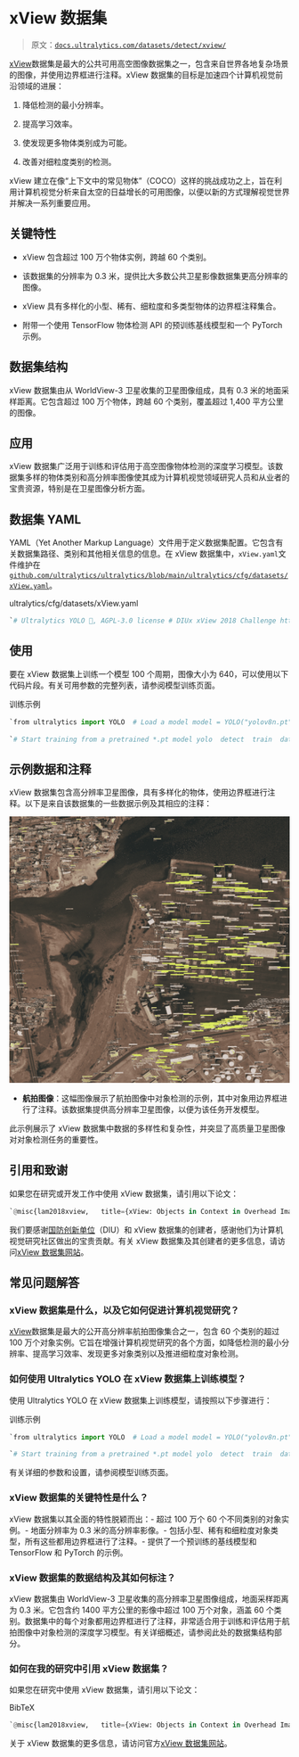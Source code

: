 # xView 数据集

> 原文：[`docs.ultralytics.com/datasets/detect/xview/`](https://docs.ultralytics.com/datasets/detect/xview/)

[xView](http://xviewdataset.org/)数据集是最大的公共可用高空图像数据集之一，包含来自世界各地复杂场景的图像，并使用边界框进行注释。xView 数据集的目标是加速四个计算机视觉前沿领域的进展：

1.  降低检测的最小分辨率。

1.  提高学习效率。

1.  使发现更多物体类别成为可能。

1.  改善对细粒度类别的检测。

xView 建立在像“上下文中的常见物体”（COCO）这样的挑战成功之上，旨在利用计算机视觉分析来自太空的日益增长的可用图像，以便以新的方式理解视觉世界并解决一系列重要应用。

## 关键特性

+   xView 包含超过 100 万个物体实例，跨越 60 个类别。

+   该数据集的分辨率为 0.3 米，提供比大多数公共卫星影像数据集更高分辨率的图像。

+   xView 具有多样化的小型、稀有、细粒度和多类型物体的边界框注释集合。

+   附带一个使用 TensorFlow 物体检测 API 的预训练基线模型和一个 PyTorch 示例。

## 数据集结构

xView 数据集由从 WorldView-3 卫星收集的卫星图像组成，具有 0.3 米的地面采样距离。它包含超过 100 万个物体，跨越 60 个类别，覆盖超过 1,400 平方公里的图像。

## 应用

xView 数据集广泛用于训练和评估用于高空图像物体检测的深度学习模型。该数据集多样的物体类别和高分辨率图像使其成为计算机视觉领域研究人员和从业者的宝贵资源，特别是在卫星图像分析方面。

## 数据集 YAML

YAML（Yet Another Markup Language）文件用于定义数据集配置。它包含有关数据集路径、类别和其他相关信息的信息。在 xView 数据集中，`xView.yaml`文件维护在[`github.com/ultralytics/ultralytics/blob/main/ultralytics/cfg/datasets/xView.yaml`](https://github.com/ultralytics/ultralytics/blob/main/ultralytics/cfg/datasets/xView.yaml)。

ultralytics/cfg/datasets/xView.yaml

```py
`# Ultralytics YOLO 🚀, AGPL-3.0 license # DIUx xView 2018 Challenge https://challenge.xviewdataset.org by U.S. National Geospatial-Intelligence Agency (NGA) # --------  DOWNLOAD DATA MANUALLY and jar xf val_images.zip to 'datasets/xView' before running train command!  -------- # Documentation: https://docs.ultralytics.com/datasets/detect/xview/ # Example usage: yolo train data=xView.yaml # parent # ├── ultralytics # └── datasets #     └── xView  ← downloads here (20.7 GB)  # Train/val/test sets as 1) dir: path/to/imgs, 2) file: path/to/imgs.txt, or 3) list: [path/to/imgs1, path/to/imgs2, ..] path:  ../datasets/xView  # dataset root dir train:  images/autosplit_train.txt  # train images (relative to 'path') 90% of 847 train images val:  images/autosplit_val.txt  # train images (relative to 'path') 10% of 847 train images  # Classes names:   0:  Fixed-wing Aircraft   1:  Small Aircraft   2:  Cargo Plane   3:  Helicopter   4:  Passenger Vehicle   5:  Small Car   6:  Bus   7:  Pickup Truck   8:  Utility Truck   9:  Truck   10:  Cargo Truck   11:  Truck w/Box   12:  Truck Tractor   13:  Trailer   14:  Truck w/Flatbed   15:  Truck w/Liquid   16:  Crane Truck   17:  Railway Vehicle   18:  Passenger Car   19:  Cargo Car   20:  Flat Car   21:  Tank car   22:  Locomotive   23:  Maritime Vessel   24:  Motorboat   25:  Sailboat   26:  Tugboat   27:  Barge   28:  Fishing Vessel   29:  Ferry   30:  Yacht   31:  Container Ship   32:  Oil Tanker   33:  Engineering Vehicle   34:  Tower crane   35:  Container Crane   36:  Reach Stacker   37:  Straddle Carrier   38:  Mobile Crane   39:  Dump Truck   40:  Haul Truck   41:  Scraper/Tractor   42:  Front loader/Bulldozer   43:  Excavator   44:  Cement Mixer   45:  Ground Grader   46:  Hut/Tent   47:  Shed   48:  Building   49:  Aircraft Hangar   50:  Damaged Building   51:  Facility   52:  Construction Site   53:  Vehicle Lot   54:  Helipad   55:  Storage Tank   56:  Shipping container lot   57:  Shipping Container   58:  Pylon   59:  Tower  # Download script/URL (optional) --------------------------------------------------------------------------------------- download:  |   import json   import os   from pathlib import Path    import numpy as np   from PIL import Image   from tqdm import tqdm    from ultralytics.data.utils import autosplit   from ultralytics.utils.ops import xyxy2xywhn     def convert_labels(fname=Path('xView/xView_train.geojson')):   # Convert xView geoJSON labels to YOLO format   path = fname.parent   with open(fname) as f:   print(f'Loading {fname}...')   data = json.load(f)    # Make dirs   labels = Path(path / 'labels' / 'train')   os.system(f'rm -rf {labels}')   labels.mkdir(parents=True, exist_ok=True)    # xView classes 11-94 to 0-59   xview_class2index = [-1, -1, -1, -1, -1, -1, -1, -1, -1, -1, -1, 0, 1, 2, -1, 3, -1, 4, 5, 6, 7, 8, -1, 9, 10, 11,   12, 13, 14, 15, -1, -1, 16, 17, 18, 19, 20, 21, 22, -1, 23, 24, 25, -1, 26, 27, -1, 28, -1,   29, 30, 31, 32, 33, 34, 35, 36, 37, -1, 38, 39, 40, 41, 42, 43, 44, 45, -1, -1, -1, -1, 46,   47, 48, 49, -1, 50, 51, -1, 52, -1, -1, -1, 53, 54, -1, 55, -1, -1, 56, -1, 57, -1, 58, 59]    shapes = {}   for feature in tqdm(data['features'], desc=f'Converting {fname}'):   p = feature['properties']   if p['bounds_imcoords']:   id = p['image_id']   file = path / 'train_images' / id   if file.exists():  # 1395.tif missing   try:   box = np.array([int(num) for num in p['bounds_imcoords'].split(",")])   assert box.shape[0] == 4, f'incorrect box shape {box.shape[0]}'   cls = p['type_id']   cls = xview_class2index[int(cls)]  # xView class to 0-60   assert 59 >= cls >= 0, f'incorrect class index {cls}'    # Write YOLO label   if id not in shapes:   shapes[id] = Image.open(file).size   box = xyxy2xywhn(box[None].astype(np.float), w=shapes[id][0], h=shapes[id][1], clip=True)   with open((labels / id).with_suffix('.txt'), 'a') as f:   f.write(f"{cls} {' '.join(f'{x:.6f}' for x in box[0])}\n")  # write label.txt   except Exception as e:   print(f'WARNING: skipping one label for {file}: {e}')     # Download manually from https://challenge.xviewdataset.org   dir = Path(yaml['path'])  # dataset root dir   # urls = ['https://d307kc0mrhucc3.cloudfront.net/train_labels.zip',  # train labels   #         'https://d307kc0mrhucc3.cloudfront.net/train_images.zip',  # 15G, 847 train images   #         'https://d307kc0mrhucc3.cloudfront.net/val_images.zip']  # 5G, 282 val images (no labels)   # download(urls, dir=dir)    # Convert labels   convert_labels(dir / 'xView_train.geojson')    # Move images   images = Path(dir / 'images')   images.mkdir(parents=True, exist_ok=True)   Path(dir / 'train_images').rename(dir / 'images' / 'train')   Path(dir / 'val_images').rename(dir / 'images' / 'val')    # Split   autosplit(dir / 'images' / 'train')` 
```

## 使用

要在 xView 数据集上训练一个模型 100 个周期，图像大小为 640，可以使用以下代码片段。有关可用参数的完整列表，请参阅模型训练页面。

训练示例

```py
`from ultralytics import YOLO  # Load a model model = YOLO("yolov8n.pt")  # load a pretrained model (recommended for training)  # Train the model results = model.train(data="xView.yaml", epochs=100, imgsz=640)` 
```

```py
`# Start training from a pretrained *.pt model yolo  detect  train  data=xView.yaml  model=yolov8n.pt  epochs=100  imgsz=640` 
```

## 示例数据和注释

xView 数据集包含高分辨率卫星图像，具有多样化的物体，使用边界框进行注释。以下是来自该数据集的一些数据示例及其相应的注释：

![数据集示例图像](img/d56ebaba62a20076c132b6e59ef92255.png)

+   **航拍图像**：这幅图像展示了航拍图像中对象检测的示例，其中对象用边界框进行了注释。该数据集提供高分辨率卫星图像，以便为该任务开发模型。

此示例展示了 xView 数据集中数据的多样性和复杂性，并突显了高质量卫星图像对对象检测任务的重要性。

## 引用和致谢

如果您在研究或开发工作中使用 xView 数据集，请引用以下论文：

```py
`@misc{lam2018xview,   title={xView: Objects in Context in Overhead Imagery},   author={Darius Lam and Richard Kuzma and Kevin McGee and Samuel Dooley and Michael Laielli and Matthew Klaric and Yaroslav Bulatov and Brendan McCord},   year={2018},   eprint={1802.07856},   archivePrefix={arXiv},   primaryClass={cs.CV} }` 
```

我们要感谢[国防创新单位](https://www.diu.mil/)（DIU）和 xView 数据集的创建者，感谢他们为计算机视觉研究社区做出的宝贵贡献。有关 xView 数据集及其创建者的更多信息，请访问[xView 数据集网站](http://xviewdataset.org/)。

## 常见问题解答

### xView 数据集是什么，以及它如何促进计算机视觉研究？

[xView](http://xviewdataset.org/)数据集是最大的公开高分辨率航拍图像集合之一，包含 60 个类别的超过 100 万个对象实例。它旨在增强计算机视觉研究的各个方面，如降低检测的最小分辨率、提高学习效率、发现更多对象类别以及推进细粒度对象检测。

### 如何使用 Ultralytics YOLO 在 xView 数据集上训练模型？

使用 Ultralytics YOLO 在 xView 数据集上训练模型，请按照以下步骤进行：

训练示例

```py
`from ultralytics import YOLO  # Load a model model = YOLO("yolov8n.pt")  # load a pretrained model (recommended for training)  # Train the model results = model.train(data="xView.yaml", epochs=100, imgsz=640)` 
```

```py
`# Start training from a pretrained *.pt model yolo  detect  train  data=xView.yaml  model=yolov8n.pt  epochs=100  imgsz=640` 
```

有关详细的参数和设置，请参阅模型训练页面。

### xView 数据集的关键特性是什么？

xView 数据集以其全面的特性脱颖而出：- 超过 100 万个 60 个不同类别的对象实例。- 地面分辨率为 0.3 米的高分辨率影像。- 包括小型、稀有和细粒度对象类型，所有这些都用边界框进行了注释。- 提供了一个预训练的基线模型和 TensorFlow 和 PyTorch 的示例。

### xView 数据集的数据结构及其如何标注？

xView 数据集由 WorldView-3 卫星收集的高分辨率卫星图像组成，地面采样距离为 0.3 米。它包含约 1400 平方公里的影像中超过 100 万个对象，涵盖 60 个类别。数据集中的每个对象都用边界框进行了注释，非常适合用于训练和评估用于航拍图像中对象检测的深度学习模型。有关详细概述，请参阅此处的数据集结构部分。

### 如何在我的研究中引用 xView 数据集？

如果您在研究中使用 xView 数据集，请引用以下论文：

BibTeX

```py
`@misc{lam2018xview,   title={xView: Objects in Context in Overhead Imagery},   author={Darius Lam and Richard Kuzma and Kevin McGee and Samuel Dooley and Michael Laielli and Matthew Klaric and Yaroslav Bulatov and Brendan McCord},   year={2018},   eprint={1802.07856},   archivePrefix={arXiv},   primaryClass={cs.CV} }` 
```

关于 xView 数据集的更多信息，请访问官方[xView 数据集网站](http://xviewdataset.org/)。
